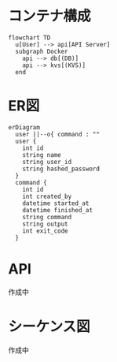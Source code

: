 # コンテナ構成

```mermaid
flowchart TD
  u[User] --> api[API Server]
  subgraph Docker
    api --> db[(DB)]
    api --> kvs[(KVS)]
  end
```

# ER図

```mermaid
erDiagram
  user ||--o{ command : ""
  user {
    int id
    string name
    string user_id
    string hashed_password
  }
  command {
    int id
    int created_by
    datetime started_at
    datetime finished_at
    string command
    string output
    int exit_code
  }
```

# API

作成中

# シーケンス図

作成中
